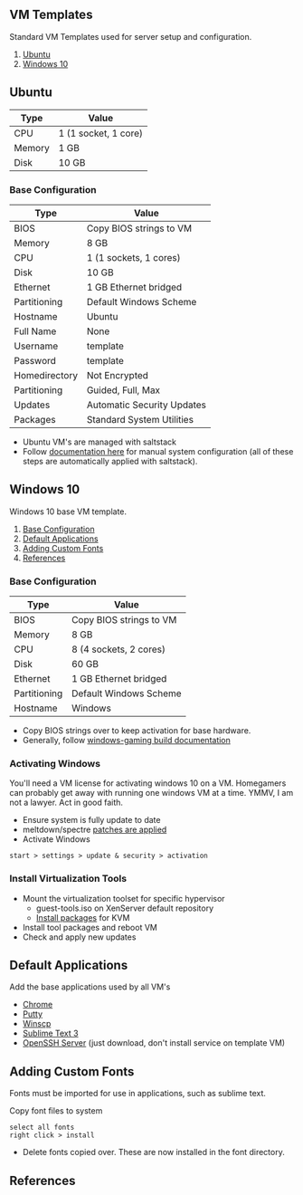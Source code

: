 VM Templates
------------
Standard VM Templates used for server setup and configuration.

1. [Ubuntu](#ubuntu)
2. [Windows 10](#windows-10)

Ubuntu
------
| Type   | Value                |
|--------|----------------------|
| CPU    | 1 (1 socket, 1 core) |
| Memory | 1 GB                 |
| Disk   | 10 GB                |

### Base Configuration
| Type          | Value                      |
|---------------|----------------------------|
| BIOS          | Copy BIOS strings to VM    |
| Memory        | 8 GB                       |
| CPU           | 1 (1 sockets, 1 cores)     |
| Disk          | 10 GB                      |
| Ethernet      | 1 GB Ethernet bridged      |
| Partitioning  | Default Windows Scheme     |
| Hostname      | Ubuntu                     |
| Full Name     | None                       |
| Username      | template                   |
| Password      | template                   |
| Homedirectory | Not Encrypted              |
| Partitioning  | Guided, Full, Max          |
| Updates       | Automatic Security Updates |
| Packages      | Standard System Utilities  |
 * Ubuntu VM's are managed with saltstack
 * Follow [documentation here](../../operating-systems/ubuntu) for manual system
   configuration (all of these steps are automatically applied with saltstack).

Windows 10
----------
Windows 10 base VM template.

1. [Base Configuration](#base-configuration)
1. [Default Applications](#default-applications)
1. [Adding Custom Fonts](#adding-custom-fonts)
1. [References](#references)

### Base Configuration
| Type         | Value                   |
|--------------|-------------------------|
| BIOS         | Copy BIOS strings to VM |
| Memory       | 8 GB                    |
| CPU          | 8 (4 sockets, 2 cores)  |
| Disk         | 60 GB                   |
| Ethernet     | 1 GB Ethernet bridged   |
| Partitioning | Default Windows Scheme  |
| Hostname     | Windows                 |
 * Copy BIOS strings over to keep activation for base hardware.
 * Generally, follow [windows-gaming build documentation][1]

### Activating Windows
You'll need a VM license for activating windows 10 on a VM.
Homegamers can probably get away with running one windows VM at a time. YMMV, I
am not a lawyer. Act in good faith.

* Ensure system is fully update to date
* meltdown/spectre [patches are applied][2]
* Activate Windows

```
start > settings > update & security > activation
```

### Install Virtualization Tools
 * Mount the virtualization toolset for specific hypervisor
   * guest-tools.iso on XenServer default repository
   * [Install packages][4] for KVM
 * Install tool packages and reboot VM
 * Check and apply new updates

Default Applications
--------------------
Add the base applications used by all VM's

 * [Chrome](https://www.google.com/chrome/)
 * [Putty](https://www.chiark.greenend.org.uk/~sgtatham/putty/latest.html)
 * [Winscp](https://winscp.net/eng/download.php)
 * [Sublime Text 3](https://www.sublimetext.com/3)
 * [OpenSSH Server][3] (just download, don't install service on template VM)

Adding Custom Fonts
-------------------
Fonts must be imported for use in applications, such as sublime text.

Copy font files to system
```
select all fonts
right click > install
```
 * Delete fonts copied over. These are now installed in the font directory.

References
----------
[1]: ../../operating-systems/windows/10/README.md
[2]: ../../operating-systems/windows/10/README.md#securing-windows-installation
[3]: ../../operating-systems/windows/10/windows-issues.md#enabling-ssh-access
[4]: http://www.linux-kvm.org/page/WindowsGuestDrivers